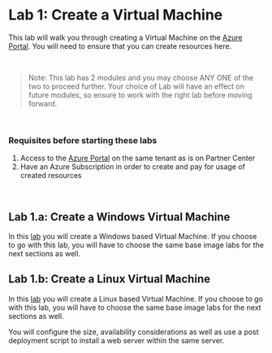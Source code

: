 # Lab 1: Create a Virtual Machine 

This lab will walk you through creating a Virtual Machine on the [Azure Portal](https://portal.azure.com/#home). You will need to ensure that you can create resources here.

<br />

> Note: This lab has 2 modules and you may choose ANY ONE of the two to proceed further. Your choice of Lab will have an effect on future modules, so ensure to work with the right lab before moving forward. 

<br />

### Requisites before starting these labs
1. Access to the [Azure Portal](https://portal.azure.com/#home) on the same tenant as is on Partner Center 
1. Have an Azure Subscription in order to create and pay for usage of created resources

<br />

## Lab 1.a: Create a Windows Virtual Machine
In this [lab](/vm/lab1-create-vm/lab1a-create-windows-vm/README.md) you will create a Windows based Virtual Machine. If you choose to go with this lab, you will have to choose the same base image labs for the next sections as well.

## Lab 1.b: Create a Linux Virtual Machine
In this [lab](/vm/lab1-create-vm/lab1b-create-linux-vm/README.md) you will create a Linux based Virtual Machine. If you choose to go with this lab, you will have to choose the same base image labs for the next sections as well.

 You will configure the size, availability considerations as well as use a post deployment script to install a web server within the same server.
